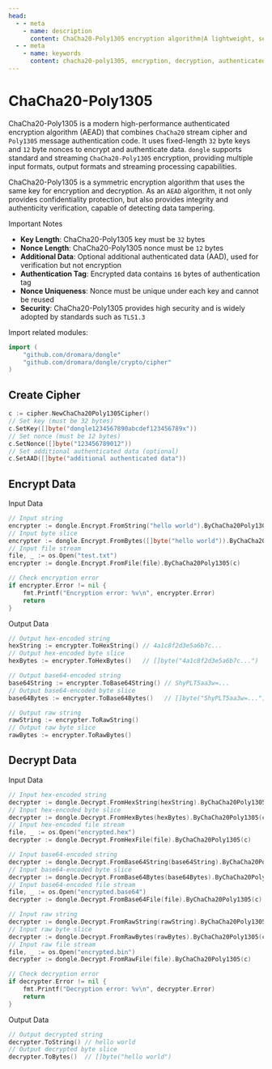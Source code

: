 ```yaml
---
head:
  - - meta
    - name: description
      content: ChaCha20-Poly1305 encryption algorithm|A lightweight, semantic, developer-friendly golang encoding&crypto library
  - - meta
    - name: keywords
      content: chacha20-poly1305, encryption, decryption, authenticated encryption, AEAD, symmetric encryption
---
```


# ChaCha20-Poly1305

ChaCha20-Poly1305 is a modern high-performance authenticated encryption algorithm (AEAD) that combines `ChaCha20` stream cipher and `Poly1305` message authentication code. It uses fixed-length `32` byte keys and `12` byte nonces to encrypt and authenticate data. `dongle` supports standard and streaming `ChaCha20-Poly1305` encryption, providing multiple input formats, output formats and streaming processing capabilities.

ChaCha20-Poly1305 is a symmetric encryption algorithm that uses the same key for encryption and decryption. As an `AEAD` algorithm, it not only provides confidentiality protection, but also provides integrity and authenticity verification, capable of detecting data tampering.

Important Notes

- **Key Length**: ChaCha20-Poly1305 key must be `32` bytes
- **Nonce Length**: ChaCha20-Poly1305 nonce must be `12` bytes
- **Additional Data**: Optional additional authenticated data (AAD), used for verification but not encryption
- **Authentication Tag**: Encrypted data contains `16` bytes of authentication tag
- **Nonce Uniqueness**: Nonce must be unique under each key and cannot be reused
- **Security**: ChaCha20-Poly1305 provides high security and is widely adopted by standards such as `TLS1.3`

Import related modules:
```go
import (
    "github.com/dromara/dongle"
    "github.com/dromara/dongle/crypto/cipher"
)
```

## Create Cipher

```go
c := cipher.NewChaCha20Poly1305Cipher()
// Set key (must be 32 bytes)
c.SetKey([]byte("dongle1234567890abcdef123456789x"))
// Set nonce (must be 12 bytes)
c.SetNonce([]byte("123456789012"))
// Set additional authenticated data (optional)
c.SetAAD([]byte("additional authenticated data"))
```

## Encrypt Data

Input Data

```go
// Input string
encrypter := dongle.Encrypt.FromString("hello world").ByChaCha20Poly1305(c)
// Input byte slice
encrypter := dongle.Encrypt.FromBytes([]byte("hello world")).ByChaCha20Poly1305(c)
// Input file stream
file, _ := os.Open("test.txt")
encrypter := dongle.Encrypt.FromFile(file).ByChaCha20Poly1305(c)

// Check encryption error
if encrypter.Error != nil {
	fmt.Printf("Encryption error: %v\n", encrypter.Error)
	return
}
```

Output Data

```go
// Output hex-encoded string
hexString := encrypter.ToHexString() // 4a1c8f2d3e5a6b7c...
// Output hex-encoded byte slice
hexBytes := encrypter.ToHexBytes()   // []byte("4a1c8f2d3e5a6b7c...")

// Output base64-encoded string
base64String := encrypter.ToBase64String() // ShyPLT5aa3w=...
// Output base64-encoded byte slice
base64Bytes := encrypter.ToBase64Bytes()   // []byte("ShyPLT5aa3w=...")

// Output raw string
rawString := encrypter.ToRawString()
// Output raw byte slice
rawBytes := encrypter.ToRawBytes()
```

## Decrypt Data

Input Data

```go
// Input hex-encoded string
decrypter := dongle.Decrypt.FromHexString(hexString).ByChaCha20Poly1305(c)
// Input hex-encoded byte slice
decrypter := dongle.Decrypt.FromHexBytes(hexBytes).ByChaCha20Poly1305(c)
// Input hex-encoded file stream
file, _ := os.Open("encrypted.hex")
decrypter := dongle.Decrypt.FromHexFile(file).ByChaCha20Poly1305(c)

// Input base64-encoded string
decrypter := dongle.Decrypt.FromBase64String(base64String).ByChaCha20Poly1305(c)
// Input base64-encoded byte slice
decrypter := dongle.Decrypt.FromBase64Bytes(base64Bytes).ByChaCha20Poly1305(c)
// Input base64-encoded file stream
file, _ := os.Open("encrypted.base64")
decrypter := dongle.Decrypt.FromBase64File(file).ByChaCha20Poly1305(c)

// Input raw string
decrypter := dongle.Decrypt.FromRawString(rawString).ByChaCha20Poly1305(c)
// Input raw byte slice
decrypter := dongle.Decrypt.FromRawBytes(rawBytes).ByChaCha20Poly1305(c)
// Input raw file stream
file, _ := os.Open("encrypted.bin") 
decrypter := dongle.Decrypt.FromRawFile(file).ByChaCha20Poly1305(c)

// Check decryption error
if decrypter.Error != nil {
	fmt.Printf("Decryption error: %v\n", decrypter.Error)
	return
}
```

Output Data

```go
// Output decrypted string
decrypter.ToString() // hello world
// Output decrypted byte slice
decrypter.ToBytes()  // []byte("hello world")
```